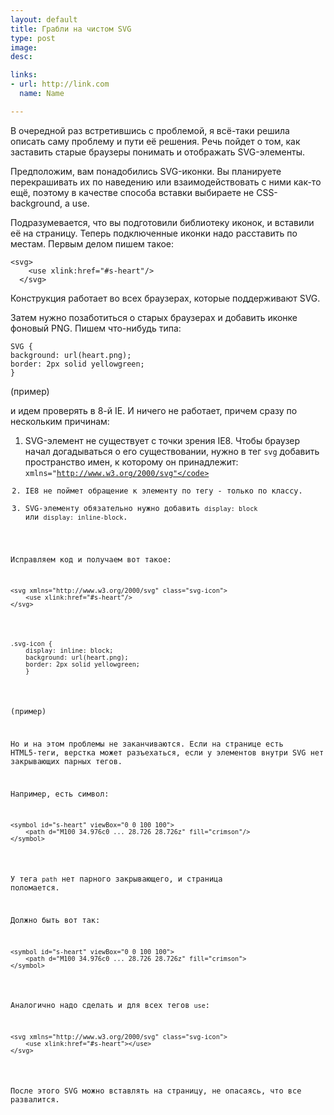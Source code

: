 ```yaml
---
layout: default
title: Грабли на чистом SVG
type: post
image:
desc:

links:
- url: http://link.com
  name: Name

---
```

В очередной раз встретившись с проблемой, я всё-таки решила описать саму проблему и пути её решения. Речь пойдет о том, как заставить старые браузеры понимать и отображать SVG-элементы.<!--more-->

Предположим, вам понадобились SVG-иконки. Вы планируете перекрашивать их по наведению или взаимодействовать с ними как-то ещё, поэтому в качестве способа вставки выбираете не CSS-background, а use.

Подразумевается, что вы подготовили библиотеку иконок, и вставили её на страницу. Теперь подключенные иконки надо расставить по местам. Первым делом пишем такое:

<pre><code class="language-markup">&lt;svg>
    &lt;use xlink:href="#s-heart"/>
  &lt;/svg></code></pre>

Конструкция работает во всех браузерах, которые поддерживают SVG.

Затем нужно позаботиться о старых браузерах и добавить иконке фоновый PNG. Пишем что-нибудь типа:

<pre><code class="language-css">SVG {
background: url(heart.png);
border: 2px solid yellowgreen;
}</code></pre>

(пример)

и идем проверять в 8-й IE. И ничего не работает, причем сразу по нескольким причинам:

1. SVG-элемент не существует с точки зрения IE8. Чтобы браузер начал догадываться о его существовании, нужно в тег <code>svg</code> добавить пространство имен, к которому он принадлежит: <code>xmlns="http://www.w3.org/2000/svg"</code>
2. IE8 не поймет обращение к элементу по тегу - только по классу.
3. SVG-элементу обязательно нужно добавить <code>display: block</code> или <code>display: inline-block</code>.

Исправляем код и получаем вот такое:

<pre><code class="language-markup">&lt;svg xmlns="http://www.w3.org/2000/svg" class="svg-icon">
    &lt;use xlink:href="#s-heart"/>
&lt;/svg></code></pre>

<pre><code class="language-css">.svg-icon {
    display: inline: block;
    background: url(heart.png);
    border: 2px solid yellowgreen;
    }</code></pre>

(пример)

Но и на этом проблемы не заканчиваются. Если на странице есть HTML5-теги, верстка может разъехаться, если у элементов внутри SVG нет закрывающих парных тегов.

Например, есть символ:

<pre><code class="language-markup">&lt;symbol id="s-heart" viewBox="0 0 100 100">
    &lt;path d="M100 34.976c0 ... 28.726 28.726z" fill="crimson"/>
&lt;/symbol></code></pre>

У тега <code>path</code> нет парного закрывающего, и страница поломается.

Должно быть вот так:

<pre><code class="language-markup">&lt;symbol id="s-heart" viewBox="0 0 100 100">
    &lt;path d="M100 34.976c0 ... 28.726 28.726z" fill="crimson"></path>
&lt;/symbol></code></pre>

Аналогично надо сделать и для всех тегов <code>use</code>:

<pre><code class="language-markup">&lt;svg xmlns="http://www.w3.org/2000/svg" class="svg-icon">
    &lt;use xlink:href="#s-heart">&lt;/use>
&lt;/svg></code></pre>

После этого SVG можно вставлять на страницу, не опасаясь, что все развалится.